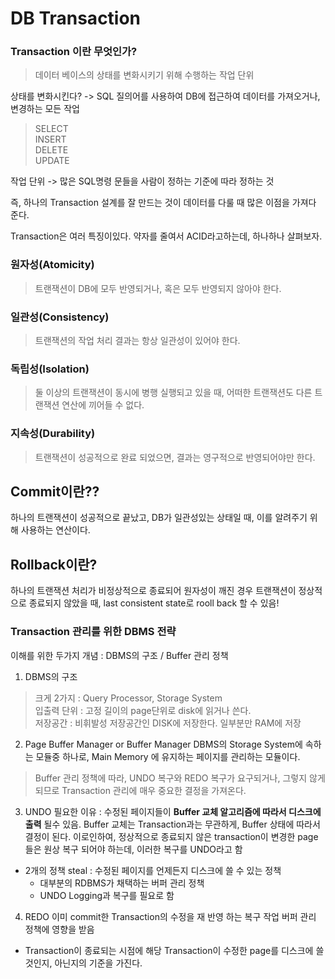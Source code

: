 # DB Transaction

### Transaction 이란 무엇인가?
> 데이터 베이스의 상태를 변화시키기 위해 수행하는 작업 단위

상태를 변화시킨다? -> SQL 질의어를 사용하여 DB에 접근하여 데이터를 가져오거나, 변경하는 모든 작업

> SELECT <br>
INSERT <br>
DELETE <br>
UPDATE

작업 단위 -> 많은 SQL명령 문들을 사람이 정하는 기준에 따라 정하는 것

즉, 하나의 Transaction 설계를 잘 만드는 것이 데이터를 다룰 때 많은 이점을 가져다 준다.

Transaction은 여러 특징이있다.
약자를 줄여서 ACID라고하는데, 하나하나 살펴보자.

### 원자성(Atomicity)
> 트랜잭션이 DB에 모두 반영되거나, 혹은 모두 반영되지 않아야 한다.

### 일관성(Consistency)
> 트랜잭션의 작업 처리 결과는 항상 일관성이 있어야 한다.

### 독립성(Isolation)
> 둘 이상의 트랜잭션이 동시에 병행 실행되고 있을 때, 어떠한 트랜잭션도 다른 트랜잭션 연산에 끼어들 수 없다.

### 지속성(Durability)
> 트랜잭션이 성공적으로 완료 되었으면, 결과는 영구적으로 반영되어야만 한다.


## Commit이란??

하나의 트랜잭션이 성공적으로 끝났고, DB가 일관성있는 상태일 때, 이를 알려주기 위해 사용하는 연산이다.

## Rollback이란?

하나의 트랜잭션 처리가 비정상적으로 종료되어 원자성이 깨진 경우
트랜잭션이 정상적으로 종료되지 않았을 때, last consistent state로 rooll back 할 수 있음!

### Transaction 관리를 위한 DBMS 전략

이해를 위한 두가지 개념 : DBMS의 구조 / Buffer 관리 정책

1. DBMS의 구조
> 크게 2가지 : Query Processor, Storage System <br>
입출력 단위 : 고정 길이의 page단위로 disk에 읽거나 쓴다. <br>
저장공간 : 비휘발성 저장공간인 DISK에 저장한다. 일부분만 RAM에 저장

2. Page Buffer Manager or Buffer Manager
DBMS의 Storage System에 속하는 모듈중 하나로, Main Memory 에 유지하는 페이지를 관리하는 모듈이다.
> Buffer 관리 정책에 따라, UNDO 복구와 REDO 복구가 요구되거나, 그렇지 않게 되므로 Transaction 관리에 매우 중요한 결정을 가져온다.

3. UNDO
필요한 이유 : 수정된 페이지들이 **Buffer 교체 알고리즘에 따라서 디스크에 출력** 될수 있음. Buffer 교체는 Transaction과는 무관하게, Buffer 상태에 따라서 결정이 된다. 이로인하여, 정상적으로 종료되지 않은 transaction이 변경한 page들은 원상 복구 되어야 하는데, 이러한 복구를 UNDO라고 함

- 2개의 정책 steal : 수정된 페이지를 언제든지 디스크에 쓸 수 있는 정책
    - 대부분의 RDBMS가 채택하는 버퍼 관리 정책
    - UNDO Logging과 복구를 필요로 함
4. REDO
이미 commit한 Transaction의 수정을 재 반영 하는 복구 작업
버퍼 관리 정책에 영향을 받음
- Transaction이 종료되는 시점에 해당 Transaction이 수정한 page를 디스크에 쓸 것인지, 아닌지의 기준을 가진다.

